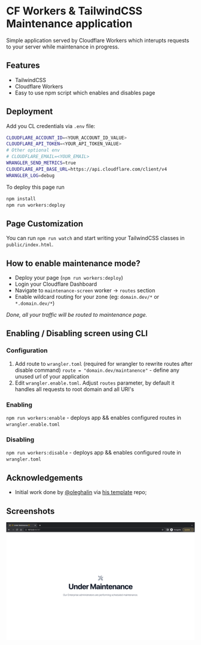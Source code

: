 
# CF Workers & TailwindCSS Maintenance application

Simple application served by Cloudflare Workers which interupts requests to your server while maintenance in progress.

## Features

- TailwindCSS
- Cloudflare Workers
- Easy to use npm script which enables and disables page

## Deployment

Add you CL credentials via `.env` file:

```bash
CLOUDFLARE_ACCOUNT_ID=<YOUR_ACCOUNT_ID_VALUE>
CLOUDFLARE_API_TOKEN=<YOUR_API_TOKEN_VALUE>
# Other optional env
# CLOUDFLARE_EMAIL=<YOUR_EMAIL>
WRANGLER_SEND_METRICS=true
CLOUDFLARE_API_BASE_URL=https://api.cloudflare.com/client/v4
WRANGLER_LOG=debug
```

To deploy this page run

```bash
npm install
npm run workers:deploy
```

## Page Customization

You can run `npm run watch` and start writing your TailwindCSS classes in `public/index.html`.

## How to enable maintenance mode?

* Deploy your page (`npm run workers:deploy`)
* Login your Cloudflare Dashboard
* Navigate to `maintenance-screen` worker -> `routes` section
* Enable wildcard routing for your zone (eg: `domain.dev/*` or `*.domain.dev/*`)

_Done, all your traffic will be routed to maintenance page._

## Enabling / Disabling screen using CLI

### Configuration

1. Add route to `wrangler.toml` (required for wrangler to rewrite routes after disable command)
``route = "domain.dev/maintanence"`` - define any unused url of your application
2. Edit `wrangler.enable.toml`. Adjust `routes` parameter, by default it handles all requests to root domain and all URI's

### Enabling

`npm run workers:enable` - deploys app && enables configured routes in `wrangler.enable.toml`

### Disabling

`npm run workers:disable` - deploys app && enables configured route in `wrangler.toml`

## Acknowledgements

- Initial work done by [@oleghalin](https://github.com/oleghalin) via [his template](https://github.com/oleghalin/cf-workers-maintenance) repo;

## Screenshots

![Demo screenshot](./.github/assets/images/demo.png)

